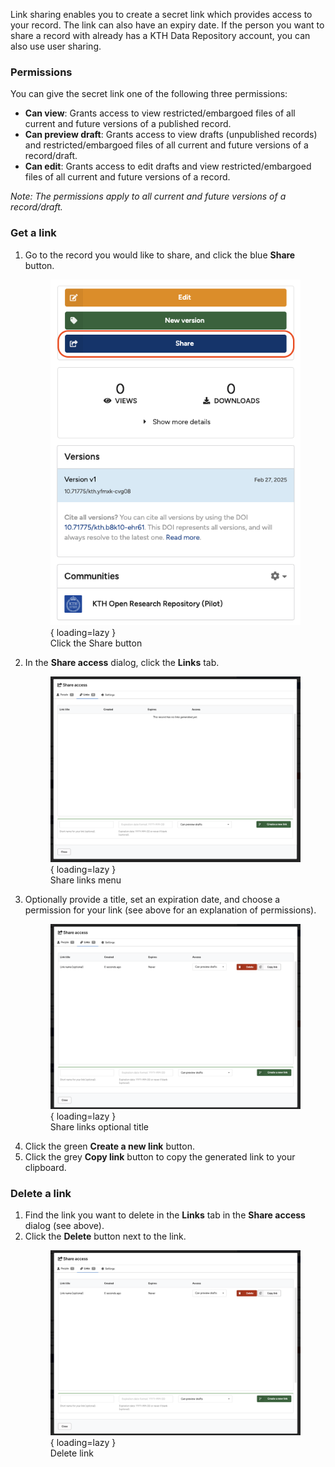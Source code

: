 Link sharing enables you to create a secret link which provides access to your record. The link can also have an expiry date. If the person you want to share a record with already has a KTH Data Repository account, you can also use user sharing.

### Permissions

You can give the secret link one of the following three permissions:

- **Can view**: Grants access to view restricted/embargoed files of all current and future versions of a published record.
- **Can preview draft**: Grants access to view drafts (unpublished records) and restricted/embargoed files of all current and future versions of a record/draft.
- **Can edit**: Grants access to edit drafts and view restricted/embargoed files of all current and future versions of a record.

*Note: The permissions apply to all current and future versions of a record/draft.*

### Get a link

1. Go to the record you would like to share, and click the blue **Share** button.
        <figure markdown="span">
        ![Share button](assets/images/share_button.png){ loading=lazy }
        <figcaption>Click the Share button</figcaption>
        </figure>
2. In the **Share access** dialog, click the **Links** tab.
        <figure markdown="span">
        ![Share links menu](assets/images/share_links_menu.png){ loading=lazy }
        <figcaption>Share links menu</figcaption>
        </figure>
3. Optionally provide a title, set an expiration date, and choose a permission for your link (see above for an explanation of permissions).
        <figure markdown="span">
        ![Share links optional title](assets/images/share_links_access.png){ loading=lazy }
        <figcaption>Share links optional title</figcaption>
        </figure>
4. Click the green **Create a new link** button.
5. Click the grey **Copy link** button to copy the generated link to your clipboard.

### Delete a link

1. Find the link you want to delete in the **Links** tab in the **Share access** dialog (see above).
2. Click the **Delete** button next to the link.
        <figure markdown="span">
        ![Delete link](assets/images/share_links_access.png){ loading=lazy }
        <figcaption>Delete link</figcaption>
        </figure>